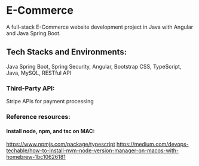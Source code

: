 # E-Commerce
A full-stack E-Commerce website development project in Java with Angular and Java Spring Boot. 

## Tech Stacks and Environments:
Java Spring Boot, Spring Security, Angular, Bootstrap CSS, TypeScript, Java, MySQL, RESTful API

### Third-Party API: 
Stripe APIs for payment processing

### Reference resources:
#### Install node, npm, and tsc on MAC:
https://www.npmjs.com/package/typescript
https://medium.com/devops-techable/how-to-install-nvm-node-version-manager-on-macos-with-homebrew-1bc10626181

